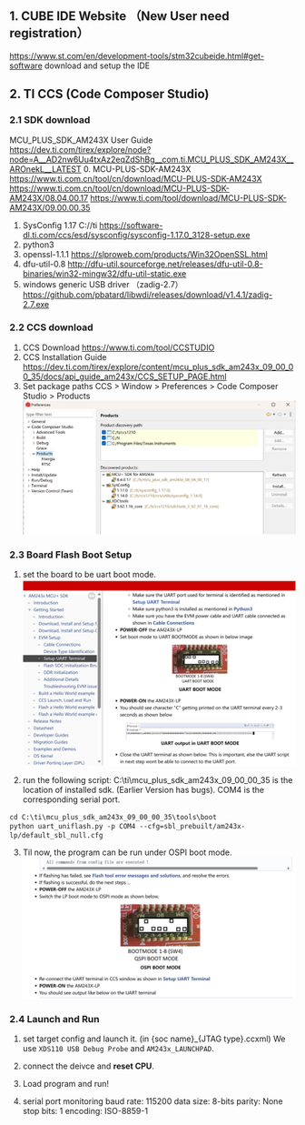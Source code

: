 ## 1. CUBE IDE Website （New User need registration）
https://www.st.com/en/development-tools/stm32cubeide.html#get-software
download and setup the IDE

## 2. TI CCS (Code Composer Studio)

### 2.1 SDK download
MCU_PLUS_SDK_AM243X User Guide
	https://dev.ti.com/tirex/explore/node?node=A__AD2nw6Uu4txAz2eqZdShBg__com.ti.MCU_PLUS_SDK_AM243X__AROnekL__LATEST
0. MCU-PLUS-SDK-AM243X
	https://www.ti.com.cn/tool/cn/download/MCU-PLUS-SDK-AM243X
	https://www.ti.com.cn/tool/cn/download/MCU-PLUS-SDK-AM243X/08.04.00.17
	https://www.ti.com/tool/download/MCU-PLUS-SDK-AM243X/09.00.00.35
1. SysConfig 1.17 C://ti
	https://software-dl.ti.com/ccs/esd/sysconfig/sysconfig-1.17.0_3128-setup.exe
2. python3
3. openssl-1.1.1 
	https://slproweb.com/products/Win32OpenSSL.html
4. dfu-util-0.8
	http://dfu-util.sourceforge.net/releases/dfu-util-0.8-binaries/win32-mingw32/dfu-util-static.exe
5. windows generic USB driver （zadig-2.7）
	https://github.com/pbatard/libwdi/releases/download/v1.4.1/zadig-2.7.exe


### 2.2 CCS download

1. CCS Download
	https://www.ti.com/tool/CCSTUDIO
2. CCS Installation Guide
	https://dev.ti.com/tirex/explore/content/mcu_plus_sdk_am243x_09_00_00_35/docs/api_guide_am243x/CCS_SETUP_PAGE.html
3. Set package paths
	CCS > Window > Preferences > Code Composer Studio > Products
	![products discovery path](TI/package-path.png)

### 2.3 Board Flash Boot Setup
1. set the board to be uart boot mode.
![UART Board Configuration](TI/uart-boot.png)

2. run the following script:
C:\ti\mcu_plus_sdk_am243x_09_00_00_35 is the location of installed sdk. (Earlier Version has bugs). COM4 is the corresponding serial port.
```
cd C:\ti\mcu_plus_sdk_am243x_09_00_00_35\tools\boot
python uart_uniflash.py -p COM4 --cfg=sbl_prebuilt/am243x-lp/default_sbl_null.cfg
```

3. Til now, the program can be run under OSPI boot mode.
![OSPI boot](TI/OSPI.png)

### 2.4 Launch and Run
1. set target config and launch it. 
(in {soc name}_{JTAG type}.ccxml)
We use `XDS110 USB Debug Probe` and `AM243x_LAUNCHPAD`.

2. connect the deivce and <b>reset CPU</b>.

3. Load program and run!

4. serial port monitoring
baud rate: 115200
data size: 8-bits
parity: None
stop bits: 1
encoding: ISO-8859-1